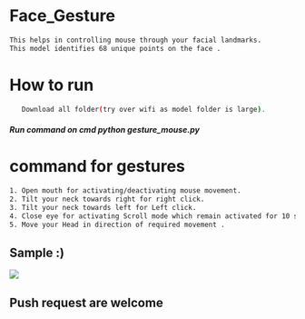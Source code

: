 # Face_Gesture        
                                                      
```bash       
This helps in controlling mouse through your facial landmarks.  
This model identifies 68 unique points on the face .                                 
```         
# How to run                       
```bash         
   Download all folder(try over wifi as model folder is large).                                                  
```      
##### Run command on cmd  python gesture_mouse.py           
             
# command for gestures           
```bash
1. Open mouth for activating/deactivating mouse movement.      
2. Tilt your neck towards right for right click.          
3. Tilt your neck towards left for Left click.
4. Close eye for activating Scroll mode which remain activated for 10 seconds.
5. Move your Head in direction of required movement .        
```

## Sample :)
<img src="Sample/example.gif">   

## Push request are welcome
  
